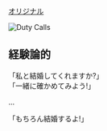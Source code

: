 [オリジナル](http://xkcd.com/943/)

![Duty Calls](http://imgs.xkcd.com/comics/empirical.png)

## 経験論的

「私と結婚してくれますか?」  
「一緒に確かめてみよう!」  

...

「もちろん結婚するよ!」
